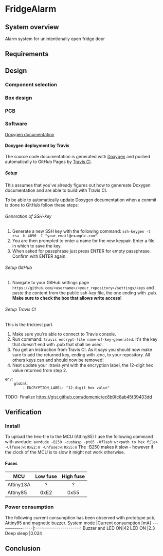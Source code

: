 # FridgeAlarm

## System overview
Alarm system for unintentionally open fridge door

## Requirements

## Design
### Component selection


### Box design

### PCB

### Software
[Doxygen documentation](http://dea82.github.io/FridgeAlarm)

#### Doxygen deployment by Travis
The source code documentation is generated with [Doxygen](http://www.doxygen.com) and pushed automatically to GitHub Pages by [Travis CI](http://www.travis-ci.org).

##### Setup
This assumes that you've already figures out how to genereate Doxygen documentation and are able to build with Travis CI.

To be able to automatically update Doxygen documentation when a commit is done to GitHub follow these steps:
###### Generation of SSH-key
1. Generate a new SSH key with the following command: 
`ssh-keygen -t rsa -b 4096 -C "your_email@example.com"`
2. You are then prompted to enter a name for the new keypair. Enter a file in which to save the key.
3. When asked for passphrase just press ENTER for empty passphrase. Confirm with ENTER again.

###### Setup GitHub
1. Navigate to your GitHub settings page `https://github.com/<username>/<your_repository>/settings/keys` and paste the content from the public ssh-key file, the one ending with .pub. **Make sure to check the box that allows write access!**

###### Setup Travis CI
This is the trickiest part.
1. Make sure you're able to connect to Travis console.
2. Run command: `travis encrypt-file name-of-key-generated`.
It's the key that doesn't end with .pub that shall be used.
3. You get an instruction from Travis CI. As it says you should now make sure to add the returned key, ending with .enc, to your repository. All others keys can and should now be removed!
4. Next update your .travis.yml with the encryption label, the 12-digit hex value returned from step 2.
```
env:
	global:
    	- ENCRYPTION_LABEL: "12-digit hex value"
```
TODO: Finalize
https://gist.github.com/domenic/ec8b0fc8ab45f39403dd





## Verification


### Install
To upload the hex-file to the MCU (Attiny85) I use the following command with avrdude:
`avrdude -B250 -cusbasp -pt85 -Uflash:w:<path to hex file> -Ulfuse:w:0xE2:m -Uhfuse:w:0x55:m`
The -B250 makes it slow - however if the clock of the MCU is to slow it might not work otherwise.

#### Fuses
|MCU      |Low fuse|High fuse|
|---------|:------:|:-------:|
|Attiny13A|?       |?        |
|Attiny85 |0xE2    |0x55     |
### Power consumption
The following current consumption has been observed with prototype pcb, Attiny85 and magnetic buzzer.
System mode      |Current consumption [mA]
-----------------|:-----------------------:
Buzzer and LED ON|42
LED ON			 |2.3
Deep sleep		 |0.024

## Conclusion





